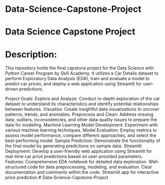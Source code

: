 # Data-Science-Capstone-Project
# Data Science Capstone Project
# Description:
This repository holds the final capstone project for the Data Science with Python Career Program by Skill Academy. It utilizes a Car Details dataset to perform Exploratory Data Analysis (EDA), train and evaluate a model to predict car prices, and deploy a web application using Streamlit for user-driven predictions.

Project Goals:
Explore and Analyze: Conduct in-depth exploration of the car dataset to understand its characteristics and identify potential relationships between features.
Visualize: Create insightful data visualizations to uncover patterns, trends, and anomalies.
Preprocess and Clean: Address missing data, outliers, inconsistencies, and other data quality issues to prepare the data for modeling.
Machine Learning Model Development: Experiment with various machine learning techniques.
Model Evaluation: Employ metrics to assess model performance, compare different approaches, and select the best-performing model.
Sample Prediction: Demonstrate the functionality of the final model by generating predictions on sample data.
Streamlit Deployment: Develop a user-friendly web application using Streamlit for real-time car price predictions based on user-provided parameters.
Features:
Comprehensive EDA notebook for detailed data exploration.
Well-structured code for data preprocessing, modeling, and evaluation.
Clear documentation and comments within the code.
Streamlit app for interactive price prediction.# Data-Science-Capstone-Project

